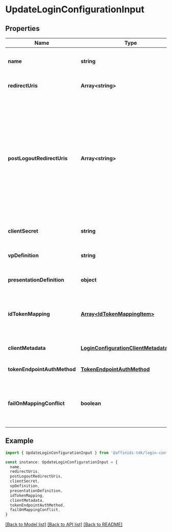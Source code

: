 # UpdateLoginConfigurationInput

## Properties

| Name                        | Type                                                                                  | Description                                                                                                                                                                                                      | Notes                             |
| --------------------------- | ------------------------------------------------------------------------------------- | ---------------------------------------------------------------------------------------------------------------------------------------------------------------------------------------------------------------- | --------------------------------- |
| **name**                    | **string**                                                                            | User defined login configuration name                                                                                                                                                                            | [optional] [default to undefined] |
| **redirectUris**            | **Array&lt;string&gt;**                                                               | OAuth 2.0 Redirect URIs                                                                                                                                                                                          | [optional] [default to undefined] |
| **postLogoutRedirectUris**  | **Array&lt;string&gt;**                                                               | Post Logout Redirect URIs, Used to redirect the user\&#39;s browser to a specified URL after the logout process is complete. Must match the domain, port, scheme of at least one of the registered redirect URIs | [optional] [default to undefined] |
| **clientSecret**            | **string**                                                                            | OAuth2 client secret                                                                                                                                                                                             | [optional] [default to undefined] |
| **vpDefinition**            | **string**                                                                            | VP definition in JSON stringify format                                                                                                                                                                           | [optional] [default to undefined] |
| **presentationDefinition**  | **object**                                                                            | Presentation Definition                                                                                                                                                                                          | [optional] [default to undefined] |
| **idTokenMapping**          | [**Array&lt;IdTokenMappingItem&gt;**](IdTokenMappingItem.md)                          | Fields name/path mapping between the vp_token and the id_token                                                                                                                                                   | [optional] [default to undefined] |
| **clientMetadata**          | [**LoginConfigurationClientMetadataInput**](LoginConfigurationClientMetadataInput.md) |                                                                                                                                                                                                                  | [optional] [default to undefined] |
| **tokenEndpointAuthMethod** | [**TokenEndpointAuthMethod**](TokenEndpointAuthMethod.md)                             |                                                                                                                                                                                                                  | [optional] [default to undefined] |
| **failOnMappingConflict**   | **boolean**                                                                           | Interrupts login process if duplications of data fields names will be found                                                                                                                                      | [optional] [default to undefined] |

## Example

```typescript
import { UpdateLoginConfigurationInput } from '@affinidi-tdk/login-configuration-client'

const instance: UpdateLoginConfigurationInput = {
  name,
  redirectUris,
  postLogoutRedirectUris,
  clientSecret,
  vpDefinition,
  presentationDefinition,
  idTokenMapping,
  clientMetadata,
  tokenEndpointAuthMethod,
  failOnMappingConflict,
}
```

[[Back to Model list]](../README.md#documentation-for-models) [[Back to API list]](../README.md#documentation-for-api-endpoints) [[Back to README]](../README.md)
